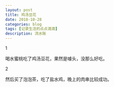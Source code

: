 ```yaml
---
layout: post
title: 鸡汤豆花
date: 2018-10-28
categories: blog
tags: [记录生活的点点滴滴]
description: 流水账
---
```


1 

喝水蜜桃吃了鸡汤豆花，果然是噱头，没那么好吃。

2

然后买了泡泡茶，吃了盐水鸡，晚上的肉串比较成功。







